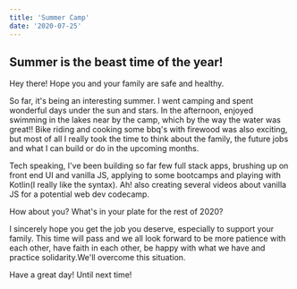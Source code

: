 ```yaml
---
title: 'Summer Camp'
date: '2020-07-25'
---
```


## Summer is the beast time of the year!
Hey there! Hope you and your family are safe and healthy.

So far, it's being an interesting summer. I went camping and spent wonderful days under the sun and stars. In the afternoon, enjoyed swimming in the lakes near by the camp, which by the way the water was great!! Bike riding and cooking some bbq's with firewood was also exciting, but most of all I really took the time to think about the family, the future jobs and what I can build or do in the upcoming months.

Tech speaking, I've been building so far few full stack apps, brushing up on front end UI and vanilla JS, applying to some bootcamps and playing with Kotlin(I really like the syntax). Ah! also creating several videos about vanilla JS for a potential web dev codecamp.

How about you? What's in your plate for the rest of 2020?

I sincerely hope you get the job you deserve, especially to support your family. This time will pass and we all look forward to be more patience with each other, have faith in each other, be happy with what we have and practice solidarity.We'll overcome this situation.

Have a great day! Until next time!